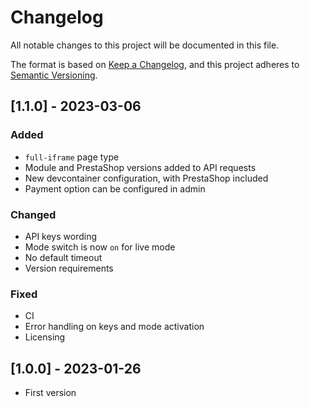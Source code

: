 # Changelog
All notable changes to this project will be documented in this file.

The format is based on [Keep a Changelog](https://keepachangelog.com/en/1.0.0/),
and this project adheres to [Semantic Versioning](https://semver.org/spec/v2.0.0.html).

## [1.1.0] - 2023-03-06

### Added
- `full-iframe` page type
- Module and PrestaShop versions added to API requests
- New devcontainer configuration, with PrestaShop included
- Payment option can be configured in admin

### Changed
- API keys wording
- Mode switch is now `on` for live mode
- No default timeout
- Version requirements

### Fixed
- CI
- Error handling on keys and mode activation
- Licensing


## [1.0.0] - 2023-01-26
- First version
